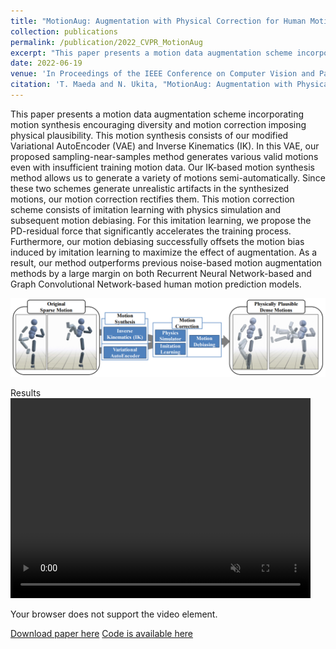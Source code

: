 ```yaml
---
title: "MotionAug: Augmentation with Physical Correction for Human Motion Prediction"
collection: publications
permalink: /publication/2022_CVPR_MotionAug
excerpt: "This paper presents a motion data augmentation scheme incorporating motion synthesis encouraging diversity and motion correction imposing physical plausibility." 
date: 2022-06-19
venue: 'In Proceedings of the IEEE Conference on Computer Vision and Pattern Recognition'
citation: 'T. Maeda and N. Ukita, "MotionAug: Augmentation with Physical Correction for Human Motion Prediction" CVPR2022'
---
```

This paper presents a motion data augmentation scheme incorporating motion synthesis encouraging diversity and motion correction imposing physical plausibility. This motion synthesis consists of our modified Variational AutoEncoder (VAE) and Inverse Kinematics (IK). In this VAE, our proposed sampling-near-samples method generates various valid motions even with insufficient training motion data. Our IK-based motion synthesis method allows us to generate a variety of motions semi-automatically. Since these two schemes generate unrealistic artifacts in the synthesized motions, our motion correction rectifies them. This motion correction scheme consists of imitation learning with physics simulation and subsequent motion debiasing. For this imitation learning, we propose the PD-residual force that significantly accelerates the training process. Furthermore, our motion debiasing successfully offsets the motion bias induced by imitation learning to maximize the effect of augmentation. As a result, our method outperforms previous noise-based motion augmentation methods by a large margin on both Recurrent Neural Network-based and Graph Convolutional Network-based human motion prediction models.

![Method Overview](/images/overview_MotionAug_cvpr2022.png)

Results
<video muted autoplay width="480" height="320" loop>
  <source src="/images/MotionAug_cvpr2022_resize.mp4" type="video/mp4">
  <p>Your browser does not support the video element.</p>
</video>

[Download paper here](https://arxiv.org/abs/2203.09116)
[Code is available here](https://github.com/meaten/MotionAug)
